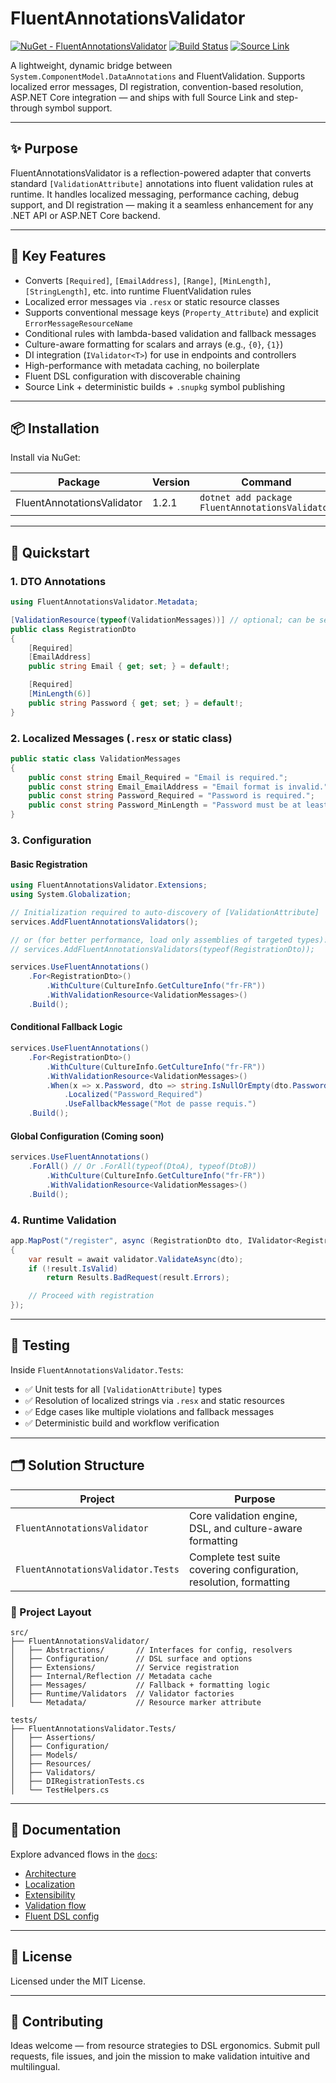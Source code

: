 # FluentAnnotationsValidator

[![NuGet - FluentAnnotationsValidator](https://img.shields.io/nuget/v/FluentAnnotationsValidator.svg)](https://www.nuget.org/packages/FluentAnnotationsValidator)
[![Build Status](https://github.com/bigabdoul/fluent-annotations-validator/actions/workflows/nuget-publish.yml/badge.svg)](https://github.com/bigabdoul/fluent-annotations-validator/actions)
[![Source Link](https://img.shields.io/badge/SourceLink-enabled-brightgreen)](https://github.com/dotnet/sourcelink)

A lightweight, dynamic bridge between `System.ComponentModel.DataAnnotations` and FluentValidation. Supports localized error messages, DI registration, convention-based resolution, ASP.NET Core integration — and ships with full Source Link and step-through symbol support.

---

## ✨ Purpose

FluentAnnotationsValidator is a reflection-powered adapter that converts standard `[ValidationAttribute]` annotations into fluent validation rules at runtime. It handles localized messaging, performance caching, debug support, and DI registration — making it a seamless enhancement for any .NET API or ASP.NET Core backend.

---

## 🧠 Key Features

- Converts `[Required]`, `[EmailAddress]`, `[Range]`, `[MinLength]`, `[StringLength]`, etc. into runtime FluentValidation rules
- Localized error messages via `.resx` or static resource classes
- Supports conventional message keys (`Property_Attribute`) and explicit `ErrorMessageResourceName`
- Conditional rules with lambda-based validation and fallback messages
- Culture-aware formatting for scalars and arrays (e.g., `{0}`, `{1}`)
- DI integration (`IValidator<T>`) for use in endpoints and controllers
- High-performance with metadata caching, no boilerplate
- Fluent DSL configuration with discoverable chaining
- Source Link + deterministic builds + `.snupkg` symbol publishing

---

## 📦 Installation

Install via NuGet:

| Package | Version | Command |
|--------|---------|---------|
| FluentAnnotationsValidator | 1.2.1 | `dotnet add package FluentAnnotationsValidator` |

---

## 🚀 Quickstart

### 1. DTO Annotations

```csharp
using FluentAnnotationsValidator.Metadata;

[ValidationResource(typeof(ValidationMessages))] // optional; can be set via .WithValidationResource<T>()
public class RegistrationDto
{
    [Required]
    [EmailAddress]
    public string Email { get; set; } = default!;

    [Required]
    [MinLength(6)]
    public string Password { get; set; } = default!;
}
```

### 2. Localized Messages (`.resx` or static class)

```csharp
public static class ValidationMessages
{
    public const string Email_Required = "Email is required.";
    public const string Email_EmailAddress = "Email format is invalid.";
    public const string Password_Required = "Password is required.";
    public const string Password_MinLength = "Password must be at least {0} characters.";
}
```

### 3. Configuration

#### Basic Registration

```csharp
using FluentAnnotationsValidator.Extensions;
using System.Globalization;

// Initialization required to auto-discovery of [ValidationAttribute]
services.AddFluentAnnotationsValidators();

// or (for better performance, load only assemblies of targeted types):
// services.AddFluentAnnotationsValidators(typeof(RegistrationDto));

services.UseFluentAnnotations()
    .For<RegistrationDto>()
        .WithCulture(CultureInfo.GetCultureInfo("fr-FR"))
        .WithValidationResource<ValidationMessages>()
    .Build();
```

#### Conditional Fallback Logic

```csharp
services.UseFluentAnnotations()
    .For<RegistrationDto>()
        .WithCulture(CultureInfo.GetCultureInfo("fr-FR"))
        .WithValidationResource<ValidationMessages>()
        .When(x => x.Password, dto => string.IsNullOrEmpty(dto.Password))
            .Localized("Password_Required")
            .UseFallbackMessage("Mot de passe requis.")
    .Build();
```

#### Global Configuration (Coming soon)

```csharp
services.UseFluentAnnotations()
    .ForAll() // Or .ForAll(typeof(DtoA), typeof(DtoB))
        .WithCulture(CultureInfo.GetCultureInfo("fr-FR"))
        .WithValidationResource<ValidationMessages>()
    .Build();
```

### 4. Runtime Validation

```csharp
app.MapPost("/register", async (RegistrationDto dto, IValidator<RegistrationDto> validator) =>
{
    var result = await validator.ValidateAsync(dto);
    if (!result.IsValid)
        return Results.BadRequest(result.Errors);

    // Proceed with registration
});
```

---

## 🧪 Testing

Inside `FluentAnnotationsValidator.Tests`:

- ✅ Unit tests for all `[ValidationAttribute]` types
- ✅ Resolution of localized strings via `.resx` and static resources
- ✅ Edge cases like multiple violations and fallback messages
- ✅ Deterministic build and workflow verification

---

## 🗂️ Solution Structure

| Project | Purpose |
|--------|---------|
| `FluentAnnotationsValidator` | Core validation engine, DSL, and culture-aware formatting |
| `FluentAnnotationsValidator.Tests` | Complete test suite covering configuration, resolution, formatting |

### 📁 Project Layout

```
src/
├── FluentAnnotationsValidator/
│   ├── Abstractions/       // Interfaces for config, resolvers
│   ├── Configuration/      // DSL surface and options
│   ├── Extensions/         // Service registration
│   ├── Internal/Reflection // Metadata cache
│   ├── Messages/           // Fallback + formatting logic
│   ├── Runtime/Validators  // Validator factories
│   └── Metadata/           // Resource marker attribute

tests/
├── FluentAnnotationsValidator.Tests/
│   ├── Assertions/
│   ├── Configuration/
│   ├── Models/
│   ├── Resources/
│   ├── Validators/
│   ├── DIRegistrationTests.cs
│   └── TestHelpers.cs
```

---

## 📘 Documentation

Explore advanced flows in the [`docs`](docs/index.md):

- [Architecture](docs/architecture.md)
- [Localization](docs/localization.md)
- [Extensibility](docs/customization.md)
- [Validation flow](docs/validation-flow.md)
- [Fluent DSL config](docs/configuration/fluent.md)

---

## 📄 License

Licensed under the MIT License.

---

## 🤝 Contributing

Ideas welcome — from resource strategies to DSL ergonomics. Submit pull requests, file issues, and join the mission to make validation intuitive and multilingual.
